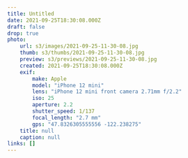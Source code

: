 ```yaml
---
title: Untitled
date: 2021-09-25T18:30:08.000Z
draft: false
drop: true
photo:
    url: s3/images/2021-09-25-11-30-08.jpg
    thumb: s3/thumbs/2021-09-25-11-30-08.jpg
    preview: s3/previews/2021-09-25-11-30-08.jpg
    created: 2021-09-25T18:30:08.000Z
    exif:
        make: Apple
        model: "iPhone 12 mini"
        lens: "iPhone 12 mini front camera 2.71mm f/2.2"
        iso: 25
        aperture: 2.2
        shutter_speed: 1/137
        focal_length: "2.7 mm"
        gps: "47.8326305555556 -122.238275"
    title: null
    caption: null
links: []
---
```

